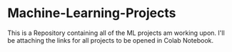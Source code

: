 # Machine-Learning-Projects
This is a Repository containing all of the ML projects am working upon.
I'll be attaching the links for all projects to be opened in Colab Notebook.

